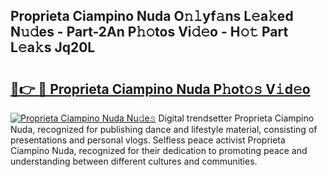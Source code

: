 ## Proprieta Ciampino Nuda O𝚗𝚕yf𝚊ns L𝚎a𝚔ed N𝚞𝚍es - Part-2An P𝚑𝚘tos Vi𝚍𝚎o - H𝚘𝚝 Part L𝚎a𝚔s Jq20L

# <h2><a href="http://kf7u9f.oniu.top/?m=Proprieta+Ciampino+Nuda">🔗👉 🔴 Proprieta Ciampino Nuda P𝚑ot𝚘𝚜 V𝚒d𝚎o</a></h2>

[![Proprieta Ciampino Nuda Nu𝚍e𝚜](https://i.imgur.com/0qMVB7G.gif)](http://kf7u9f.oniu.top/?m=Proprieta+Ciampino+Nuda)
Digital trendsetter Proprieta Ciampino Nuda, recognized for publishing dance and lifestyle material, consisting of presentations and personal vlogs. Selfless peace activist Proprieta Ciampino Nuda, recognized for their dedication to promoting peace and understanding between different cultures and communities.  

